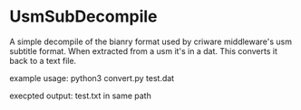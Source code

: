 # UsmSubDecompile
A simple decompile of the bianry format used by criware middleware's usm subtitle format. When extracted from a usm it's in a dat. This converts it back to a text file.

example usage: python3 convert.py test.dat

execpted output: test.txt in same path

